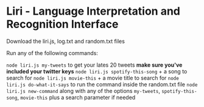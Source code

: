 # Liri - Language Interpretation and Recognition Interface

Download the liri.js, log.txt and random.txt files

Run any of the following commands:

`node liri.js my-tweets` to get your lates 20 tweets **make sure you've included your twitter keys**
`node liri.js spotify-this-song` + a song to search for
`node liri.js movie-this` + a movie title to search for
`node liri.js do-what-it-says` to run the command inside the random.txt file
`node liri.js new-command` along with any of the options `my-tweets`, `spotify-this-song`, `movie-this` plus a search parameter if needed
